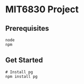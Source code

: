 # MIT6830 Project

## Prerequisites
```
node
npm
```

## Get Started
```
# Install pg
npm install pg
```
